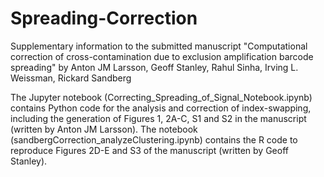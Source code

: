 # Spreading-Correction

Supplementary information to the submitted manuscript  "Computational correction of cross-contamination due to exclusion amplification barcode spreading" by Anton JM Larsson, Geoff	Stanley, Rahul	Sinha, Irving	L.	Weissman,	Rickard	Sandberg

The Jupyter notebook (Correcting_Spreading_of_Signal_Notebook.ipynb) contains Python code for the analysis and correction of index-swapping, including the generation of Figures 1, 2A-C, S1 and S2 in the manuscript (written by Anton JM Larsson). The notebook (sandbergCorrection_analyzeClustering.ipynb) contains the R code to reproduce Figures 2D-E and S3 of the manuscript (written by Geoff Stanley).
